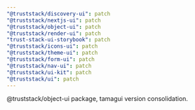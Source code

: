 ```yaml
---
"@truststack/discovery-ui": patch
"@truststack/nextjs-ui": patch
"@truststack/object-ui": patch
"@truststack/render-ui": patch
"trust-stack-ui-storybook": patch
"@truststack/icons-ui": patch
"@truststack/theme-ui": patch
"@truststack/form-ui": patch
"@truststack/nav-ui": patch
"@truststack/ui-kit": patch
"@truststack/ui": patch
---
```


@truststack/object-ui package, tamagui version consolidation.
